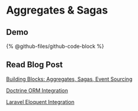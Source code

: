 # Aggregates & Sagas

## Demo

{% @github-files/github-code-block %}

## Read Blog Post

[Building Blocks: Aggregates, Sagas, Event Sourcing](https://blog.ecotone.tech/building-blocks-exploring-aggregates-sagas-event-sourcing/)

[Doctrine ORM Integration](https://blog.ecotone.tech/build-symfony-application-with-ease-using-ecotone/)

[Laravel Eloquent Integration](https://blog.ecotone.tech/build-laravel-application-using-ddd-and-cqrs/)
